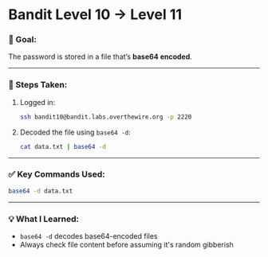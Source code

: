 # Bandit Level 10 → Level 11

### 🔐 Goal:
The password is stored in a file that’s **base64 encoded**.

---

### 🧪 Steps Taken:

1. Logged in:
   ```bash
   ssh bandit10@bandit.labs.overthewire.org -p 2220
   ```

2. Decoded the file using `base64 -d`:
   ```bash
   cat data.txt | base64 -d
   ```

---

### ✅ Key Commands Used:

```bash
base64 -d data.txt
```

---

### 💡 What I Learned:

- `base64 -d` decodes base64-encoded files
- Always check file content before assuming it's random gibberish
